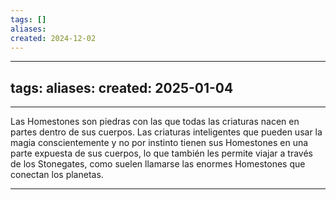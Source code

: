 ```yaml
---
tags: []
aliases: 
created: 2024-12-02
---
```

---
tags: 
aliases: 
created: 2025-01-04
---




---
Las Homestones son piedras con las que todas las criaturas nacen en partes dentro de sus cuerpos. Las criaturas inteligentes que pueden usar la magia conscientemente y no por instinto tienen sus Homestones en una parte expuesta de sus cuerpos, lo que también les permite viajar a través de los Stonegates, como suelen llamarse las enormes Homestones que conectan los planetas.


---